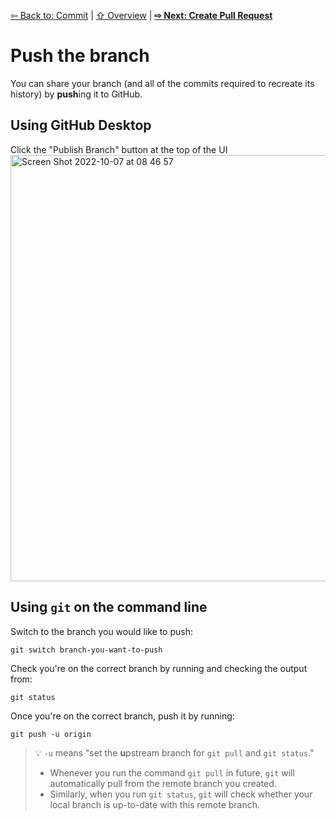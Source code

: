 [⇦ Back to: Commit](how-to-commit.md) | [⇧ Overview](README.md) | [**⇨ Next: Create Pull Request**](how-to-pr.md)

# Push the branch

You can share your branch (and all of the commits required to recreate its history) by **push**ing it to GitHub.

## Using GitHub Desktop

Click the "Publish Branch" button at the top of the UI
<img width="682" alt="Screen Shot 2022-10-07 at 08 46 57" src="https://user-images.githubusercontent.com/2803227/194583828-f6b886cd-2fda-4b3c-b4d0-6fa6a2f0a45f.png">


## Using `git` on the command line

Switch to the branch you would like to push:
```shell
git switch branch-you-want-to-push
```

Check you're on the correct branch by running and checking the output from:
```shell
git status
```

Once you're on the correct branch, push it by running:
```shell
git push -u origin
```

> 💡 `-u` means "set the **u**pstream branch for `git pull` and `git status`." 
> - Whenever you run the command `git pull` in future, `git` will automatically pull from the remote branch you created. 
> - Similarly, when you run `git status`, `git` will check whether your local branch is up-to-date with this remote branch.
